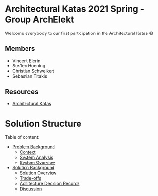 # Architectural Katas 2021 Spring - Group ArchElekt

Welcome everybody to our first participation in the Architectural Katas 😄

## Members
- Vincent Elcrin
- Steffen Hoening
- Christian Schweikert
- Sebastian Titakis

## Resources
- [Architectural Katas](https://learning.oreilly.com/attend/architectural-katas/0636920054100/0636920054099)

# Solution Structure

Table of content:
- [Problem Background](Problem%20Background/README.md)
  - [Context](Problem%20Background/Context.md)
  - [System Analysis](Problem%20Background/System%20Analysis.md)
  - [System Overview](Problem%20Background/System%20Overview.md)
- [Solution Background](Solution%20Background/README.md)
  - [Solution Overview](Solution%20Background/Solution%20Overview.md)
  - [Trade-offs](Solution%20Background/Tradeoffs.md)
  - [Achitecture Decision Records](Solution%20Background/ADRs/README.md)
  - [Discussion](Solution%20Background/Discussion.md)
